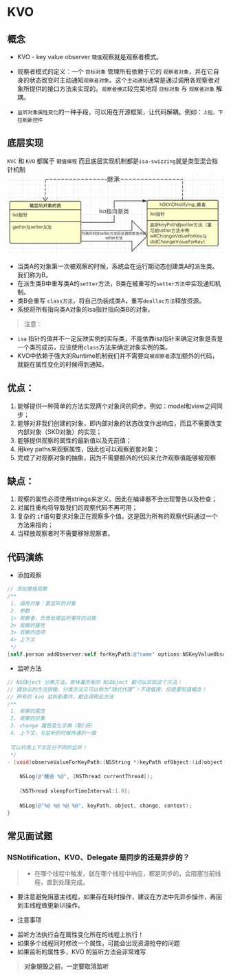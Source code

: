 # KVO

## 概念

* KVO - key value observer `键值`观察就是观察者模式。
 - 观察者模式的定义：一个 `目标对象` 管理所有依赖于它的 `观察者对象`，并在它自身的状态改变时主动通知`观察者对象`。这个`主动通知`通常是通过调用各观察者对象所提供的接口方法来实现的。`观察者模式`较完美地将 `目标对象` 与 `观察者对象` 解耦。
* `监听对象属性变化`的一种手段，可以用在开源框架，让代码解耦。例如：`上拉、下拉刷新控件`

## 底层实现
`KVC` 和 `KVO` 都属于 `键值编程` 而且底层实现机制都是`isa-swizzing`就是类型混合指针机制
![](/assets/kvo.jpeg)
- 当类A的对象第一次被观察的时候，系统会在运行期动态创建类A的派生类。我们称为B。
- 在派生类B中重写类A的`setter`方法，B类在被重写的`setter方法`中实现通知机制。
- 类B会重写 `class方法`，将自己伪装成类A，重写`dealloc方法`释放资源。
- 系统将所有指向类A对象的isa指针指向类B的对象。

>注意：
- `isa` 指针的值并不一定反映实例的实际类，不能依靠isa指针来确定对象是否是一个类的成员，应该使用`class`方法来确定对象实例的类。
- KVO中依赖于强大的Runtime机制我们并不需要向`被观察者`添加额外的代码，就能在属性变化的时候得到通知。


## 优点：
1. 能够提供一种简单的方法实现两个对象间的同步。例如：model和view之间同步；
2. 能够对非我们创建的对象，即内部对象的状态改变作出响应，而且不需要改变内部对象（SKD对象）的实现；
3. 能够提供观察的属性的最新值以及先前值；
4. 用key paths来观察属性，因此也可以观察嵌套对象；
5. 完成了对观察对象的抽象，因为不需要额外的代码来允许观察值能够被观察

## 缺点：
1. 观察的属性必须使用strings来定义。因此在编译器不会出现警告以及检查；
2. 对属性重构将导致我们的观察代码不再可用；
3. 复杂的 `if`语句要求对象正在观察多个值。这是因为所有的观察代码通过一个方法来指向；
4. 当释放观察者时不需要移除观察者。

## 代码演练

* 添加观察

```objectivec
// 添加键值观察
/**
 1. 调用对象：要监听的对象
 2. 参数
 1> 观察者，负责处理监听事件的对象
 2> 观察的属性
 3> 观察的选项
 4> 上下文
 */
[self.person addObserver:self forKeyPath:@"name" options:NSKeyValueObservingOptionNew | NSKeyValueObservingOptionOld context:@"Person Name"];
```

* 监听方法

```objectivec
// NSObject 分类方法，意味着所有的 NSObject 都可以实现这个方法！
// 跟协议的方法很像，分类方法又可以称为“隐式代理”！不提倡用，但是要知道概念！
// 所有的 kvo 监听到事件，都会调用此方法
/**
 1. 观察的属性
 2. 观察的对象
 3. change 属性变化字典（新/旧）
 4. 上下文，与监听的时候传递的一致

 可以利用上下文区分不同的监听！
 */
- (void)observeValueForKeyPath:(NSString *)keyPath ofObject:(id)object change:(NSDictionary *)change context:(void *)context {

    NSLog(@"睡会 %@", [NSThread currentThread]);

    [NSThread sleepForTimeInterval:1.0];

    NSLog(@"%@ %@ %@ %@", keyPath, object, change, context);
}
```
## 常见面试题
### NSNotification、KVO、Delegate 是同步的还是异步的？

>- 在哪个线程中触发，就在哪个线程中响应，都是同步的，会阻塞当前线程，直到处理完成。
- 要注意避免阻塞主线程，如果存在耗时操作，建议在方法中先异步操作，再回到主线程做更新UI操作。

- 注意事项
 * 监听方法执行会在属性变化所在的线程上执行！
 * 如果多个线程同时修改一个属性，可能会出现资源抢夺的问题
 * 如果监听的属性多，KVO 的监听方法会非常难写

> **对象销毁之前，一定要取消监听**

